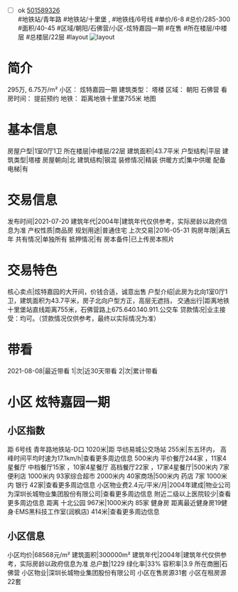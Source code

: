 - [ ] ok [501589326](https://bj.5i5j.com/ershoufang/501589326.html)  
 #地铁站/青年路 #地铁站/十里堡 ,  #地铁线/6号线
#单价/6-8 #总价/285-300 #面积/40-45   #区域/朝阳/石佛营/小区-炫特嘉园一期 #在售 #所在楼层/中楼层 #总楼层/22层 #layout 
![layout](http://image2a.5i5j.com/bdir/layout/16370dd59da5468f86c2fc2187ce5c19.jpg_P5.jpg) 
# 简介 
 295万,  6.75万/m² 
小区： 炫特嘉园一期
建筑类型： 塔楼
区域： 朝阳 石佛营
看房时间： 提前预约
地铁： 距离地铁十里堡755米 地图
# 基本信息 
 房屋户型|1室0厅1卫
所在楼层|中楼层/22层
建筑面积|43.7平米
户型结构|平层
建筑类型|塔楼
房屋朝向|北
建筑结构|钢混
装修情况|精装
供暖方式|集中供暖
配备电梯|有
# 交易信息 
 发布时间|2021-07-20
建筑年代|2004年|建筑年代仅供参考，实际房龄以政府信息为准
产权性质|商品房
规划用途|普通住宅
上次交易|2016-05-31
购房年限|满五年
共有情况|单独所有
抵押情况|有
房本备件|已上传房本照片
# 交易特色 
 核心卖点|炫特嘉园的大开间，价钱合适，诚意出售
户型介绍|此房为北向1室0厅1卫，建筑面积为43.7平米，房子北向户型方正，高层无遮挡，
交通出行|距离地铁十里堡站直线距离755米，石佛营路上675.640.140.911.公交车
贷款情况|业主接受：均可。（贷款情况仅供参考，最终以实际情况为准）
# 带看 
 2021-08-08|最近带看	 1|次|近30天带看	 2|次|累计带看
# 小区 炫特嘉园一期
## 小区指数 
 距 6号线 青年路地铁站-D口 1020米|距 华纺易城公交场站 255米|东五环内， 高峰时间平均时速为17.1km/h|查看更多周边信息
500米内 平价餐厅244家 ，11家4星餐厅
中档餐厅15家 ，10家4星餐厅
高档餐厅22家 ，17家4星餐厅|500米内 7家便利店
1000米内 93家综合超市
2000米内 40家商场|500米内 药店 7家
1000米内 银行 42家|查看更多周边信息
小区物业费2.4元/平米/月|2004年建成|物业公司为深圳长城物业集团股份有限公司|查看更多周边信息
附近二级以上医院较少|查看更多周边信息
距离 十北公园 967米|1000米内 85家 健身房
距离最近健身房19健身·EMS黑科技工作室(润枫店) 414米|查看更多周边信息
## 小区信息 
 小区均价|68568元/m²
建筑面积|300000m²
建筑年代|2004年|建筑年代仅供参考，实际房龄以政府信息为准
总户数|1229
绿化率|33%
容积率|3.9
所在商圈|石佛营
小区物业|深圳长城物业集团股份有限公司
小区在售房源31套
小区在租房源22套
